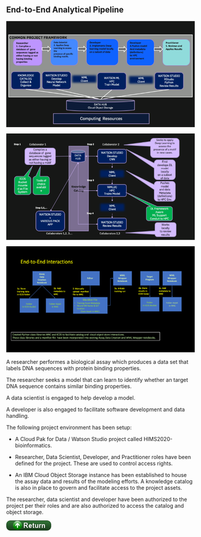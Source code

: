 ## End-to-End Analytical Pipeline 

![png](./images/CommonProjectFramework.png)

![png](images/18-Integrated-Annotated.png)

![png](./images/E2EAI-081120.png)

A researcher performes a biological assay which produces a data set that labels DNA sequences with protein binding properties.

The researcher seeks a model that can learn to identify whether an target DNA sequence contains similar binding properties.

A data scientist is engaged to help develop a model.

A developer is also engaged to facilitate software development and data handling.

The following project environment has been setup:

 - A Cloud Pak for Data / Watson Studio project called HIMS2020-bioinformatics.

 - Researcher, Data Scientist, Developer, and  Practitioner roles have been defined for the project. These are used to control access rights.

 -  An IBM Cloud Object Storage instance has been established to house the assay data and results of 
    the modeling efforts. A knowledge catalog is also in place to govern  and facilitate access to the project assets.

The researcher, data scientist and developer have been authorized to the project per their roles and are also authorized to access 
the catalog and object storage.


[![return](../buttons/return.png)](../README.md#Pipeline)

